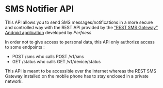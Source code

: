 # SMS Notifier API

This API allows you to send SMS messages/notifications in a more secure and controlled way with the REST API provided by the ["REST SMS Gateway" Android application](https://play.google.com/store/apps/details?id=com.perfness.smsgateway.rest) developed by *Perfness*.

In order not to give access to personal data, this API only authorize access to some endpoints : 
* POST /sms who calls POST /v1/sms
* GET /status who calls GET /v1/device/status

This API is meant to be accessible over the Internet whereas the REST SMS Gateway installed on the mobile phone has to stay enclosed in a private network.
